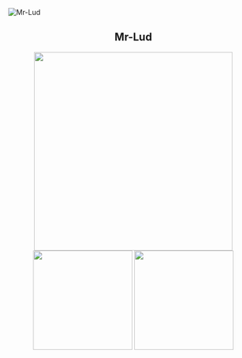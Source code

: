 ![Mr-Lud](https://〜.gif)

<h2 align="center">Mr-Lud</h2>

<p align="center">
  <a href="M"><img src="https://user-images.githubusercontent.com/61730661/86770260-5fe43580-c08b-11ea-84b0-8c866c64316b.jpg" width="400px;" /></a>
  <a href="Line-API公式サイトURL"><img src="https://user-images.githubusercontent.com/61730661/86769292-eac43080-c089-11ea-959a-dfc9a1b450cb.png" height="200px;" /></a>
  <a href="heroku公式サイトURL"><img src="https://user-images.githubusercontent.com/61730661/86769986-f6fcbd80-c08a-11ea-89f0-00733ac59684.png" height="200px;" /></a>
</p>

